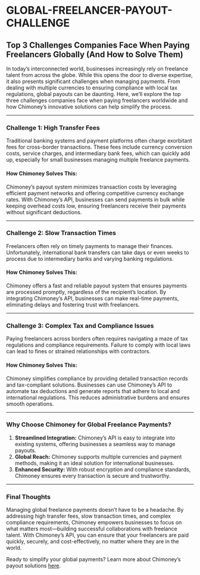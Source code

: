 # GLOBAL-FREELANCER-PAYOUT-CHALLENGE
## Top 3 Challenges Companies Face When Paying Freelancers Globally (And How to Solve Them)

In today’s interconnected world, businesses increasingly rely on freelance talent from across the globe. While this opens the door to diverse expertise, it also presents significant challenges when managing payments. From dealing with multiple currencies to ensuring compliance with local tax regulations, global payouts can be daunting. Here, we’ll explore the top three challenges companies face when paying freelancers worldwide and how Chimoney’s innovative solutions can help simplify the process.

---

### Challenge 1: High Transfer Fees

Traditional banking systems and payment platforms often charge exorbitant fees for cross-border transactions. These fees include currency conversion costs, service charges, and intermediary bank fees, which can quickly add up, especially for small businesses managing multiple freelance payments.

#### How Chimoney Solves This:
Chimoney’s payout system minimizes transaction costs by leveraging efficient payment networks and offering competitive currency exchange rates. With Chimoney’s API, businesses can send payments in bulk while keeping overhead costs low, ensuring freelancers receive their payments without significant deductions.

---

### Challenge 2: Slow Transaction Times

Freelancers often rely on timely payments to manage their finances. Unfortunately, international bank transfers can take days or even weeks to process due to intermediary banks and varying banking regulations.

#### How Chimoney Solves This:
Chimoney offers a fast and reliable payout system that ensures payments are processed promptly, regardless of the recipient’s location. By integrating Chimoney’s API, businesses can make real-time payments, eliminating delays and fostering trust with freelancers.

---

### Challenge 3: Complex Tax and Compliance Issues

Paying freelancers across borders often requires navigating a maze of tax regulations and compliance requirements. Failure to comply with local laws can lead to fines or strained relationships with contractors.

#### How Chimoney Solves This:
Chimoney simplifies compliance by providing detailed transaction records and tax-compliant solutions. Businesses can use Chimoney’s API to automate tax deductions and generate reports that adhere to local and international regulations. This reduces administrative burdens and ensures smooth operations.

---

### Why Choose Chimoney for Global Freelance Payments?

1. **Streamlined Integration:** Chimoney’s API is easy to integrate into existing systems, offering businesses a seamless way to manage payouts.
2. **Global Reach:** Chimoney supports multiple currencies and payment methods, making it an ideal solution for international businesses.
3. **Enhanced Security:** With robust encryption and compliance standards, Chimoney ensures every transaction is secure and trustworthy.

---

### Final Thoughts

Managing global freelance payments doesn’t have to be a headache. By addressing high transfer fees, slow transaction times, and complex compliance requirements, Chimoney empowers businesses to focus on what matters most—building successful collaborations with freelance talent. With Chimoney’s API, you can ensure that your freelancers are paid quickly, securely, and cost-effectively, no matter where they are in the world.

Ready to simplify your global payments? Learn more about Chimoney’s payout solutions [here](https://chimoney.io).

